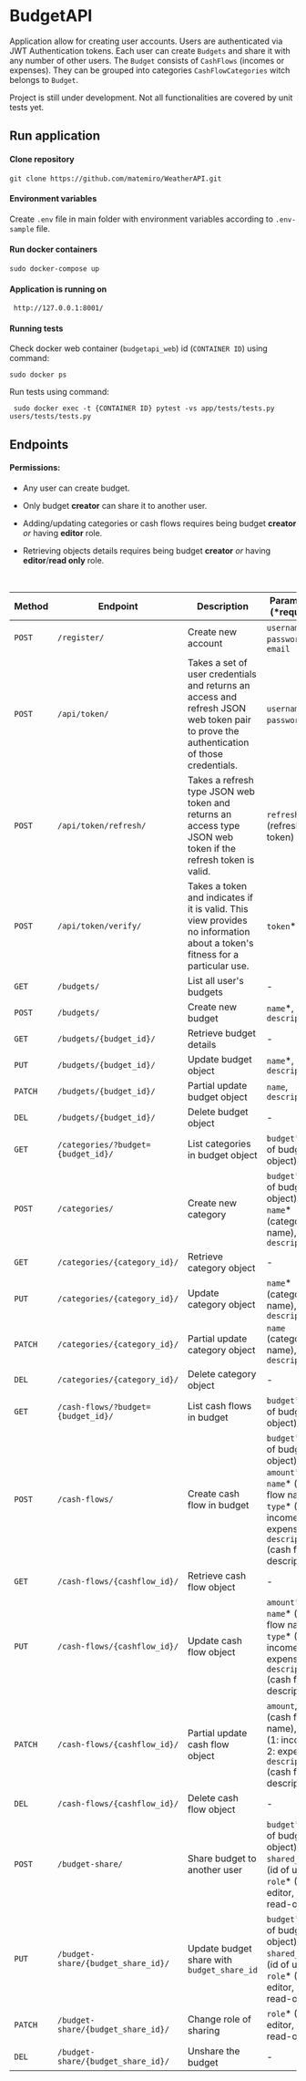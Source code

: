 # BudgetAPI
Application allow for creating user accounts. Users are authenticated via JWT Authentication tokens. Each user can create `Budgets` and share it with any number of other users. The `Budget` consists of `CashFlows` (incomes or expenses). They can be grouped into categories `CashFlowCategories` witch belongs to `Budget`.

Project is still under development. Not all functionalities are covered by unit tests yet. 

## Run application

#### Clone repository
```
git clone https://github.com/matemiro/WeatherAPI.git
```
#### Environment variables
Create `.env` file in main folder with environment variables according to `.env-sample` file.

#### Run docker containers
```
sudo docker-compose up
```
#### Application is running on 
```
 http://127.0.0.1:8001/
```
#### Running tests
Check docker web container (`budgetapi_web`) id (`CONTAINER ID`) using command:
```
sudo docker ps
```
Run tests using command:
```
 sudo docker exec -t {CONTAINER ID} pytest -vs app/tests/tests.py users/tests/tests.py
```


## Endpoints

#### Permissions:
- Any user can create budget.
- Only budget **creator** can share it to another user.
- Adding/updating categories or cash flows requires being budget **creator** *or* having **editor** role.

- Retrieving objects details requires being budget **creator** *or* having **editor**/**read only** role.

<br>

| Method  | Endpoint                           | Description                                                                                                                             | Parameters (*required)                                                                                                                         |
|---------|------------------------------------|-----------------------------------------------------------------------------------------------------------------------------------------|------------------------------------------------------------------------------------------------------------------------------------------------|
| `POST`  | `/register/`                       | Create new account                                                                                                                      | `username`* , `password`*, `email`                                                                                                             |
| `POST`  | `/api/token/`                      | Takes a set of user credentials and returns an access and refresh JSON web token pair to prove the authentication of those credentials. | `username`* , `password`*                                                                                                                      |
| `POST`  | `/api/token/refresh/`              | Takes a refresh type JSON web token and returns an access type JSON web token if the refresh token is valid.                            | `refresh`* (refresh token)                                                                                                                     |
| `POST`  | `/api/token/verify/`               | Takes a token and indicates if it is valid. This view provides no information about a token's fitness for a particular use.             | `token`*                                                                                                                                       |
| `GET`   | `/budgets/`                        | List all user's budgets                                                                                                                 | -                                                                                                                                              |
| `POST`  | `/budgets/`                        | Create new budget                                                                                                                       | `name`*, `description`                                                                                                                         |
| `GET`   | `/budgets/{budget_id}/`            | Retrieve budget details                                                                                                                 | -                                                                                                                                              |
| `PUT`   | `/budgets/{budget_id}/`            | Update budget object                                                                                                                    | `name`*, `description`                                                                                                                         |
| `PATCH` | `/budgets/{budget_id}/`            | Partial update budget object                                                                                                            | `name`, `description`                                                                                                                          |
| `DEL`   | `/budgets/{budget_id}/`            | Delete budget object                                                                                                                    | -                                                                                                                                              |
| `GET`   | `/categories/?budget={budget_id}/` | List categories in budget object                                                                                                        | `budget`* (id of budget object)                                                                                                                |
| `POST`  | `/categories/`                     | Create new category                                                                                                                     | `budget`* (id of budget object), `name`* (category name), `description`                                                                        |
| `GET`   | `/categories/{category_id}/`       | Retrieve category object                                                                                                                | -                                                                                                                                              |
| `PUT`   | `/categories/{category_id}/`       | Update category object                                                                                                                  | `name`* (category name), `description`                                                                                                         |
| `PATCH` | `/categories/{category_id}/`       | Partial update category object                                                                                                          | `name` (category name), `description`                                                                                                          |
| `DEL`   | `/categories/{category_id}/`       | Delete category object                                                                                                                  | -                                                                                                                                              |
| `GET`   | `/cash-flows/?budget={budget_id}/` | List cash flows in budget                                                                                                               | `budget`* (id of budget object)                                                                                                                |
| `POST`  | `/cash-flows/`                     | Create cash flow in budget                                                                                                              | `budget`* (id of budget object), `amount`* , `name`* (cash flow name), `type`* (1: income, 2: expense),  `description` (cash flow description) |
| `GET`   | `/cash-flows/{cashflow_id}/`       | Retrieve cash flow object                                                                                                               | -                                                                                                                                              |
| `PUT`   | `/cash-flows/{cashflow_id}/`       | Update cash flow object                                                                                                                 | `amount`* , `name`* (cash flow name), `type`* (1: income, 2: expense),  `description` (cash flow description)                                  |
| `PATCH` | `/cash-flows/{cashflow_id}/`       | Partial update cash flow object                                                                                                         | `amount`, `name` (cash flow name), `type` (1: income, 2: expense),  `description` (cash flow description)                                      |
| `DEL`   | `/cash-flows/{cashflow_id}/`       | Delete cash flow object                                                                                                                 | -                                                                                                                                              |
| `POST`  | `/budget-share/`                   | Share budget to another user                                                                                                            | `budget`* (id of budget object), `shared_with`* (id of user), `role`* (1: editor, 2: read-only)                                                |
| `PUT`   | `/budget-share/{budget_share_id}/` | Update budget share with `budget_share_id`                                                                                              | `budget`* (id of budget object), `shared_with`* (id of user), `role`* (1: editor, 2: read-only)                                                |
| `PATCH` | `/budget-share/{budget_share_id}/` | Change role of sharing                                                                                                                  | `role`* (1: editor, 2: read-only)                                                                                                              |
| `DEL`   | `/budget-share/{budget_share_id}/` | Unshare the budget                                                                                                                      | -                                                                                                                                              |